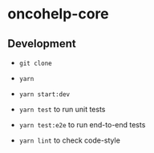 # oncohelp-core

## Development
+ `git clone`
+ `yarn`
+ `yarn start:dev`

+ `yarn test` to run unit tests
+ `yarn test:e2e` to run end-to-end tests
+ `yarn lint` to check code-style
